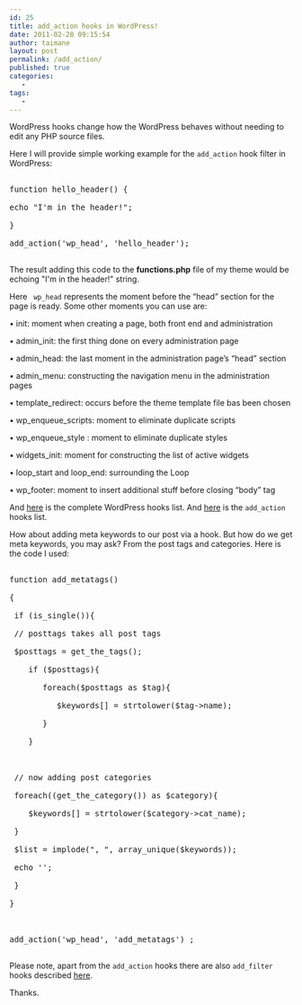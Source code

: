 ```yaml
---
id: 25
title: add_action hooks in WordPress!
date: 2011-02-28 09:15:54
author: taimane
layout: post
permalink: /add_action/
published: true
categories:
   -
tags:
   -
---
```

WordPress hooks change how the WordPress behaves without needing to edit any PHP source files.
Here I will provide simple working example for the <code>add_action</code> hook filter in WordPress:

<pre class="prettyprint">
function hello_header() {
echo "I'm in the header!";
}
add_action('wp_head', 'hello_header');
</pre>

The result adding this code to the <strong>functions.php</strong> file of my theme would be echoing "I'm in the header!" string.

Here <code> wp_head</code> represents the moment before the “head” section for the page is ready. Some other moments you can use are:

•  init: moment when creating a page, both front end and administration
•  admin_init: the first thing done on every administration page
•  admin_head: the last moment in the administration page’s “head” section
•  admin_menu: constructing the navigation menu in the administration pages
•  template_redirect: occurs before the theme template file bas been chosen
•  wp_enqueue_scripts: moment to eliminate duplicate scripts
•  wp_enqueue_style : moment to eliminate duplicate styles
•  widgets_init: moment for constructing the list of active widgets
•  loop_start and loop_end: surrounding the Loop
•  wp_footer: moment to insert additional stuff before closing “body” tag

And <a href="http://adambrown.info/p/wp_hooks/hook">here</a> is the complete WordPress hooks list. And <a href="http://adambrown.info/p/wp_hooks/hook/actions">here</a> is the <code>add_action</code> hooks list.

How about adding meta keywords to our post via a hook. But how do we get meta keywords, you may ask? From the post tags and categories. Here is the code I used:

<pre class="prettyprint">
function add_metatags()
{
 if (is_single()){
 // posttags takes all post tags
 $posttags = get_the_tags();
    if ($posttags){
       foreach($posttags as $tag){
          $keywords[] = strtolower($tag->name);
       }
    }

 // now adding post categories
 foreach((get_the_category()) as $category){
    $keywords[] = strtolower($category->cat_name);
 }
 $list = implode(", ", array_unique($keywords));
 echo '';
 }
}

add_action('wp_head', 'add_metatags') ;
</pre>

Please note, apart from the <code>add_action</code> hooks there are also <code>add_filter</code> hooks described <a href="https://programming-review.com/add_filter-hook/">here</a>.

Thanks.  

